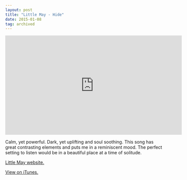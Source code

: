 ```yaml
---
layout: post
title: "Little May - Hide"
date: 2015-01-08
tag: archived
---
```

<span class="embed-youtube" style="text-align:center; display: block;"><iframe class='youtube-player' type='text/html' width='560' height='315' src='http://www.youtube.com/embed/w7Mj08UP7Yw?version=3&#038;rel=0&#038;fs=1&#038;autohide=2&#038;showsearch=0&#038;showinfo=1&#038;iv_load_policy=1&#038;wmode=transparent' allowfullscreen='true' style='border:0;'></iframe></span>
<p>Calm, yet powerful. Dark, yet uplifting and soul soothing. This song has great contrasting elements and puts me in a reminiscent mood. The perfect setting to listen would be in a beautiful place at a time of solitude.</p>
<p><a href="http://www.littlemaymusic.com/" target="_blank">Little May website.</a></p>
<p><a href="https://itunes.apple.com/au/artist/little-may/id669135941" target="_blank">View on iTunes.</a></p>
